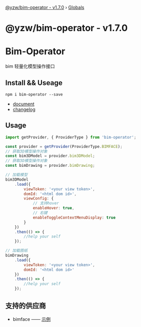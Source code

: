 [@yzw/bim-operator - v1.7.0](README.md) › [Globals](globals.md)

# @yzw/bim-operator - v1.7.0

# Bim-Operator

bim 轻量化模型操作接口

## Install && Useage

```shell
npm i bim-operator --save
```

- [document](./doc/globals.md)
- [changelog](./CHANGELOG.md)

## Usage

```js
import getProvider, { ProviderType } from 'bim-operator';

const provider = getProvider(ProviderType.BIMFACE);
// 获取3D模型操作对象
const bim3DModel = provider.bim3DModel;
// 获取3D模型操作对象
const bimDrawing = provider.bimDrawing;

// 加载模型
bim3DModel
    .load({
        viewToken: '<your view token>',
        domId: '<html dom id>',
        viewConfig: {
            // 支持hover
            enableHover: true,
            // 右键
            enableToggleContextMenuDisplay: true
        }
    })
    .then(() => {
        //help your self
    });

// 加载图纸
bimDrawing
    .load({
        viewToken: '<your view token>',
        domId: '<html dom id>'
    })
    .then(() => {
        //help your self
    });
```

## 支持的供应商

- bimface —— [示例](https://github.com/youkaisteve/bimface-demo)
